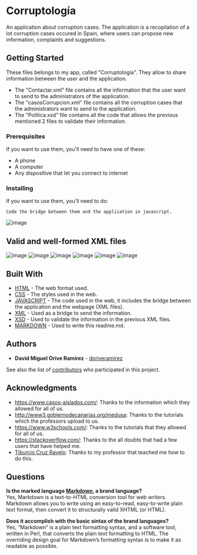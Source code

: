 # Corruptología

An application about corruption cases. The application is a recopilation of a lot corruption cases occured in Spain, where users can propose new information, complaints and suggestions.

## Getting Started

These files belongs to my app, called "Corruptología". They allow to share information between the user and the application.

* The "Contactar.xml" file contains all the information that the user want to send to the administrators of the application.
* The "casosCorrupcion.xml" file contains all the corruption cases that the administrators want to send to the application.
* The "Politica.xsd" file contains all the code that allows the previous mentioned 2 files to validate their information.

### Prerequisites

If you want to use them, you'll need to have one of these:

* A phone
* A computer
* Any dispositive that let you connect to internet

### Installing

If you want to use them, you'll need to do:

```
Code the bridge between them and the application in javascript.
```

![image](https://i.gyazo.com/24dfaaab34ff034e2f36d5b6f66b4776.png)

## Valid and well-formed XML files

![image](https://i.gyazo.com/c5f7f74b22de62f29268fe5e7f90c874.png)
![image](https://i.gyazo.com/5368e0b7c56b764bd5091265faf7ddf0.png)
![image](https://i.gyazo.com/cb30045dab37810f937b620eadaf5509.png)
![image](https://i.gyazo.com/3817ab69c3d365a6b904c4c76a0cd5c4.png)
![image](https://i.gyazo.com/4e7c1a6e44d1e20768d637602bc5338b.png)
![image](https://i.gyazo.com/07c9551139a61e3b13ee0afdd5f68e06.png)


## Built With

* [HTML](https://www.w3schools.com/html/) - The web format used.
* [CSS](https://www.w3schools.com/css/) - The styles used in the web.
* [JAVASCRIPT](https://www.w3schools.com/js/) - The code used in the web, it includes the bridge between the application and the webpage (XML files).
* [XML](https://www.w3schools.com/xml/) - Used as a bridge to send the information.
* [XSD](https://www.w3schools.com/xml/schema_intro.asp) - Used to validate the information in the previous XML files.
* [MARKDOWN](https://es.wikipedia.org/wiki/Markdown) - Used to write this readme.md.

## Authors

* **David Miguel Orive Ramírez** - [doriveramirez](https://github.com/doriveramirez)

See also the list of [contributors](https://github.com/doriveramirez/Actividad6/contributors) who participated in this project.

## Acknowledgments

* https://www.casos-aislados.com/: Thanks to the information which they allowed for all of us.
* http://www3.gobiernodecanarias.org/medusa: Thanks to the tutorials which the professors upload to us.
* https://www.w3schools.com/: Thanks to the tutorials that they allowed for all of us.
* https://stackoverflow.com/: Thanks to the all doubts that had a few users that have helped me.
* [Tiburcio Cruz Ravelo](https://github.com/tcrurav): Thanks to my professor that teached me how to do this.

## Questions

**Is the marked language [Markdown](https://es.wikipedia.org/wiki/Markdown), a brand language?** <br />
Yes, Markdown is a text-to-HTML conversion tool for web writers. Markdown allows you to write using an easy-to-read, easy-to-write plain text format, then convert it to structurally valid XHTML (or HTML).

**Does it accomplish with the basic sintax of the brand languages?** <br />
Yes, “Markdown” is a plain text formatting syntax, and a software tool, written in Perl, that converts the plain text formatting to HTML.
The overriding design goal for Markdown’s formatting syntax is to make it as readable as possible.
